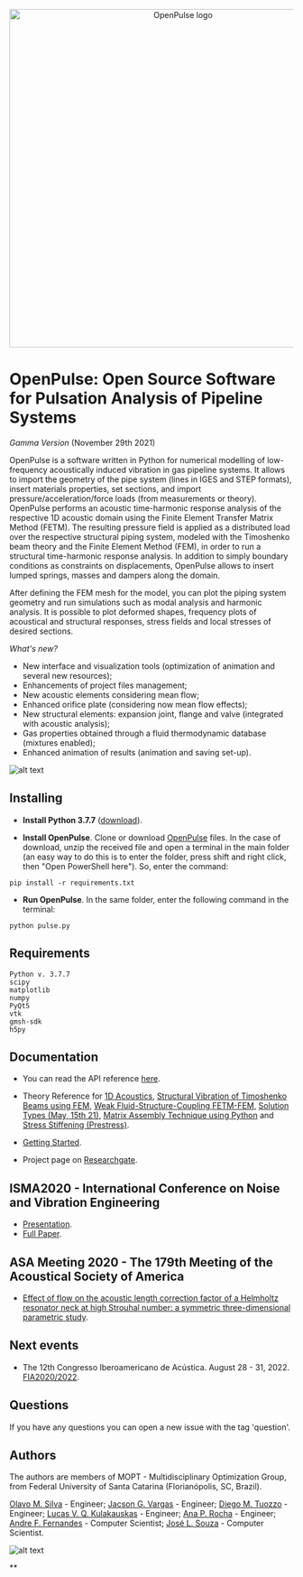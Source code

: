 <p align="center">
   <img src="https://open-pulse.github.io/OpenPulse/doc/OP_gamma.PNG?raw=true" alt="OpenPulse logo" width="600"/>
</p>

# OpenPulse: Open Source Software for Pulsation Analysis of Pipeline Systems

*Gamma Version* (November 29th 2021)

OpenPulse is a software written in Python for numerical modelling of low-frequency acoustically induced vibration in gas pipeline systems. It allows to import the geometry of the pipe system (lines in IGES and STEP formats), insert materials properties, set sections, and import pressure/acceleration/force loads (from measurements or theory). OpenPulse performs an acoustic time-harmonic response analysis of the respective 1D acoustic domain using the Finite Element Transfer Matrix Method (FETM). The resulting pressure field is applied as a distributed load over the respective structural piping system, modeled with the Timoshenko beam theory and the Finite Element Method (FEM), in order to run a structural time-harmonic response analysis. In addition to simply boundary conditions as constraints on displacements, OpenPulse allows to insert lumped springs, masses and dampers along the domain.

After defining the FEM mesh for the model, you can plot the piping system geometry and run simulations such as modal analysis and harmonic analysis. It is possible to plot deformed shapes, frequency plots of acoustical and structural responses, stress fields and local stresses of desired sections.

*What's new?* 

- New interface and visualization tools (optimization of animation and several new resources);
- Enhancements of project files management;
- New acoustic elements considering mean flow;
- Enhanced orifice plate (considering now mean flow effects);
- New structural elements: expansion joint, flange and valve (integrated with acoustic analysis);
- Gas properties obtained through a fluid thermodynamic database (mixtures enabled);
- Enhanced animation of results (animation and saving set-up).

![alt text](https://open-pulse.github.io/OpenPulse/doc/mega.png?raw=true)

## Installing

- **Install Python 3.7.7** ([download](https://www.python.org/downloads/release/python-377/)).

- **Install OpenPulse**.
Clone or download [OpenPulse](https://github.com/open-pulse/OpenPulse) files. In the case of download, unzip the received file and open a terminal in the main folder (an easy way to do this is to enter the folder, press shift and right click, then "Open PowerShell here"). So, enter the command: 
```
pip install -r requirements.txt
```

- **Run OpenPulse**.
In the same folder, enter the following command in the terminal:
```
python pulse.py
```

## Requirements

    Python v. 3.7.7 
    scipy
    matplotlib
    numpy
    PyQt5
    vtk
    gmsh-sdk
    h5py
    
## Documentation
- You can read the API reference [here](https://open-pulse.readthedocs.io/en/latest/index.html).

- Theory Reference for [1D Acoustics](https://open-pulse.github.io/OpenPulse/doc/Acoustics.pdf), [Structural Vibration of Timoshenko Beams using FEM](https://open-pulse.github.io/OpenPulse/doc/Theory_Structural.pdf), [Weak Fluid-Structure-Coupling FETM-FEM](https://github.com/open-pulse/OpenPulse/blob/master/doc/OpenPulse___Report_D___Weak_Coupling.pdf), [Solution Types (May, 15th 21)](https://), [Matrix Assembly Technique using Python](https://open-pulse.github.io/OpenPulse/doc/Assembly.pdf) and [Stress Stiffening (Prestress)](https://github.com/open-pulse/OpenPulse/blob/master/doc/OpenPulse___Report_E___Prestress.pdf).

- [Getting Started](https://github.com/open-pulse/OpenPulse/blob/master/doc/OpenPulse___Tutorial___Getting_Started.pdf).

- Project page on [Researchgate](https://www.researchgate.net/project/Acoustically-Induced-Vibration-in-Pipeline-Systems).

## ISMA2020 - International Conference on Noise and Vibration Engineering

- [Presentation](https://www.youtube.com/watch?v=iarKDAei6fg&t).
- [Full Paper](https://github.com/open-pulse/OpenPulse/blob/master/doc/ISMA_2020_PRE.pdf).

## ASA Meeting 2020 - The 179th Meeting of the Acoustical Society of America

- [Effect of flow on the acoustic length correction factor of a Helmholtz resonator neck at high Strouhal number: a symmetric three-dimensional parametric study](https://asa.scitation.org/doi/10.1121/1.5147459). 

## Next events

- The 12th Congresso Iberoamericano de Acústica. August 28 - 31, 2022. [FIA2020/2022](https://fia2022.com.br/).

## Questions
If you have any questions you can open a new issue with the tag 'question'.

## Authors

The authors are members of MOPT - Multidisciplinary Optimization Group, from Federal University of Santa Catarina (Florianópolis, SC, Brazil).

   [Olavo M. Silva](https://www.linkedin.com/in/olavo-m-silva-5822a5151/) - Engineer;
   [Jacson G. Vargas](https://www.linkedin.com/in/jacson-gil-vargas-a54b0768/) - Engineer;
   [Diego M. Tuozzo](https://www.linkedin.com/in/martintuozzo/) - Engineer;
   [Lucas V. Q. Kulakauskas](https://www.linkedin.com/in/lucas-kulakauskas-5a0314182/) - Engineer;
   [Ana P. Rocha](https://www.linkedin.com/in/ana-paula-da-rocha-55520a176/) - Engineer;
   [Andre F. Fernandes](https://www.linkedin.com/in/andrefernandes2001/) - Computer Scientist; 
   [José L. Souza](https://www.linkedin.com/in/jos%C3%A9-luiz-de-souza-8669b5114/) - Computer Scientist.

![alt text](https://open-pulse.github.io/OpenPulse/doc/MOPT.JPG?raw=true)

**
